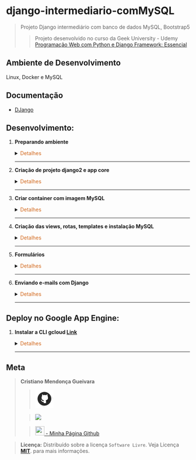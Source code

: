 # django-intermediario-comMySQL

>Projeto Django intermediário com banco de dados MySQL, Bootstrap5
> 
>>Projeto desenvolvido no curso da Geek University - Udemy [Programação Web com Python e Django Framework: Essencial](https://www.udemy.com/course/programacao-web-com-django-framework-do-basico-ao-avancado/)

## Ambiente de Desenvolvimento
Linux, Docker e MySQL

## Documentação
- [DJango](https://www.djangoproject.com/)
## Desenvolvimento:
1. <span style="color:383E42"><b>Preparando ambiente</b></span>
    <details><summary><span style="color:Chocolate">Detalhes</span></summary>
    <p>

    - Criar repositório no github
    - Criar README básico
    - Criar e ativar ambiente virtual
        ```sh
        python3 -m venv venv
        source venv/bin/activate
        ```
    - Instalação pip - se necessario
        ```sh
        sudo apt update
        sudo apt install python3-pip
        pip3 --version
        ```
    - Instalar o `django`, `whitenoise`(para os arquivos staticos), `gunicorn`( servidor para python), `django-bootstrap-v5` (integrado com django), `PyMySQL`(driver de conexão com o banco mysql) e `django-std-image`(para trabalhar com imagens)
        ```sh
        sudo apt update
        pip3 install django
        pip3 install whitenoise gunicorn django-bootstrap5 PyMySQL django-stdimage
        ```
    - Criação arquivo requirements
    Contém informaçẽos sobre todas as bibliotecas utilizadas no projeto. Para atualizar o arquivo, basta executar o comando novamente após instalar outras bibliotecas.
        ```sh
        pip freeze > requirements.txt
        ```
    </p>

    </details> 

    ---

2. <span style="color:383E42"><b>Criação de projeto django2 e app core</b></span>
    <details><summary><span style="color:Chocolate">Detalhes</span></summary>
    <p>

    - Criar app no mesmo diretório/pasta que está o projeto. Usa ponto espaço e ponto no final para não criar subdiretório
        >Criarei um arquivo `meusDados.py` com com as informaçoes que não quero que vá para repositório - Então incluirei o arquivo com a classe no gitignore
        ```sh
        django-admin startproject django2 .
        django-admin startapp core
        ```
    - Incluir apps em Installed apps - settings
        ```python
        INSTALLED_APPS = [
        'django.contrib.admin',
        'django.contrib.auth',
        'django.contrib.contenttypes',
        'django.contrib.sessions',
        'django.contrib.messages',
        'django.contrib.staticfiles',

        'core',
        'bootstrap5',
        'stdimage',
        ]
        ```
    - Adicionando MIDDLEWARE `whitenoise`, porém deixar comentado para uso posterior
        ```python
        MIDDLEWARE = [
            # ...
            "django.middleware.security.SecurityMiddleware",
            #"whitenoise.middleware.WhiteNoiseMiddleware",
            # ...
        ]
        ```
    
    - Informar diretório de templates no settings
        ```python
        TEMPLATES = [
            {
                'BACKEND': 'django.template.backends.django.DjangoTemplates',
                'DIRS': ['templates'],
                'APP_DIRS': True,
                'OPTIONS': {
                    'context_processors': [
                        'django.template.context_processors.debug',
                        'django.template.context_processors.request',
                        'django.contrib.auth.context_processors.auth',
                        'django.contrib.messages.context_processors.messages',
                    ],
                },
            },
        ]
        ```
    - Configurar databases
        ```python
        DATABASES = {
            'default': {
                'ENGINE': 'django.db.backends.mysql',
                'NAME': MeusDados['MYSQLDATABASENAME'],
                'USER': MeusDados['USUARIO_MYSQL'],
                'PASSWORD': MeusDados['SENHA_MYSQL'],
                'HOST': MeusDados['HOST'],
                'PORT':'3306',
                
            }
        }
        ```
    - Definindo timezone Em `settings.py`
        ```python
        # Internationalization
        # https://docs.djangoproject.com/en/4.2/topics/i18n/

        LANGUAGE_CODE = 'pt-br'

        TIME_ZONE = 'America/Sao_Paulo'

        USE_I18N = True

        USE_TZ = True

        ```

    - Configuração para arquivos státicos e `settings.py`
        ```python
        STATIC_URL = 'static/'
        STATIC_ROOT = os.path.join(STATIC_URL, 'staticfiles')
        ```
    </p>

    </details> 

    ---

3. <span style="color:383E42"><b>Criar container com imagem MySQL</b></span>
    <details><summary><span style="color:Chocolate">Detalhes</span></summary>
    <p>

    - [Documentação dockerhub](https://hub.docker.com/_/mysql/tags)
        Baixa imagem `pull mysql`
        Cria container 
        Nomeando `--name django2` 
        Adiciono informação da porta `-p 3306:3306`
        Informo a senha `MYSQL_ROOT_PASSWORD=suasenha`
        ```bash
        docker pull mysql
        sudo docker run -p 3306:3306 --name django2 -e MYSQL_ROOT_PASSWORD=suasenha -d mysql
        ```

        Inciar container
        ```bash
        sudo docker start django2
        ```

        Verificar `id` container e `ip` do container
        ```bash
        sudo docker ps
        sudo docker container inspect idcontainer
        ```

        Acessar container no modo interativo - container em execução
        ```bash
        sudo docker exec -it idcontainer bash
        ```

        Acessar mysql terminal. Informar senha
        ```bash
        mysql -u root -p 
        ```

        Criar database
        ```sql
        create database django2;
        ```

        Exibir databases
        ```sql
        show databases
        ```

    - Testar acesso com `Workbench`
        Instale o Workench pela loja de aplicativos linux
        Se algum erro ao configurar, como:
        `....Workbench incompatible/nonstandard server....`

        Após abrir o `Workbench` pressione `ctrl + r` ou clic em `Database` e selecione Reverse Engineer
        Informe `ip, user e password` do container em execução
    

    </p>

    </details> 

    ---

4. <span style="color:383E42"><b>Criação das views, rotas, templates e instalação MySQL</b></span>
    <details><summary><span style="color:Chocolate">Detalhes</span></summary>
    <p>

    - Criação das views `index, contato, produto`
        ```python
        from django.shortcuts import render

        def index(request):
            return render(request, 'index.html')

        def contato(request):
            return render(request, 'contato.html')

        def produto(request):
            return render(request, 'produto.html')
        ```

    - Criação diretórios:
        `core/templates`
        `core/static`
        `core/static/css`
        `core/static/css/js`
        `core/static/css/js/images`

    - Criação templates
        >index.html
        ```html
        <!DOCTYPE html>
        <html lang="pt-br">
        <head>
            <meta charset="UTF-8">
            <meta name="viewport" content="width=device-width, initial-scale=1.0">
            <title>Index</title>
        </head>
        <body>
            <h1>Index</h1>
        </body>
        </html>
        ```
        
        >contado.html
        ```html
        <!DOCTYPE html>
        <html lang="pt-br">
        <head>
            <meta charset="UTF-8">
            <meta name="viewport" content="width=device-width, initial-scale=1.0">
            <title>Cotato</title>
        </head>
        <body>
            <h1>Contato</h1>
        </body>
        </html>
        ```

        >produto.html
        ```html
        <!DOCTYPE html>
        <html lang="pt-br">
        <head>
            <meta charset="UTF-8">
            <meta name="viewport" content="width=device-width, initial-scale=1.0">
            <title>Produto</title>
        </head>
        <body>
            <h1>Produto</h1>    
        </body>
        </html>
        ```

    - Criar arquivo de rotas app core `core/urls.py`
        ```python
        urlpatterns = [
        path('', index, name='index'),
        path('contato/', contato, name='contato'),
        path('produto/', produto, name='produto'),
        ]
        ```

    - Incluir `rota` no arquivo de rotas do projeto que direciona para arquivo de rotas do app core - `django2/urls.py`
        ```python
        path('', include('core.urls')),
        ```

    - Instale o `libmysqlclient-dev` se necessário
        **Obs.:** no terminal principal/local, não no projeto
        ```bash
        sudo apt-get install libmysqlclient-dev python3-dev
        ```

    - Instalar `MysSQL` no projeto
        ```bash
        pip install MySQL
        ```

    - Atualizar o `requirements.txt`
        ```bash
        pip freeze > requirements.txt
        ```

    - Executar o `migrate` para criação das tabelas django no `database`
        Não esquecer de dar os privilégios necessários ao usuário do banco de dados
        ```bash
        python manage.py migrate
        ```

    - Criar super usuário do projeto
        ```bash
        python manage.py createsuperuser
        ```
    
    - Testar aplicação, se não der nenhum erro, teste no navegador com `localhost:8000`
        ```bash
        python3 manage.py runserver
        ```

    </p>

    </details> 

    ---

5. <span style="color:383E42"><b>Formulários</b></span>
    <details><summary><span style="color:Chocolate">Detalhes</span></summary>
    <p>

    - Verificar os atributos de um form django com `python shell`
        >Observe que o sinal `>>>` é mostrado ao executar o primeiro comando, significa que está no python shell, não é parte do comando
        ```bash
        python manage.py shell
        >>> from django import forms
        >>> dir(forms)
        >>> help(forms.CharFields)
        ```

    - Criar arquivo `core/forms.py` - Arquivo que contém todos os formulários da aplicação - Criar o form `ContatoForm` 
        ```python
        from django import forms

        class ContatoForm(forms.Form):
            nome = forms.CharField(label='Nome', max_length=100)
            email = forms.EmailField(label='Email', max_length=100)
            assunto = forms.CharField(label='Assunto', max_length=120)
            # widget - Determina que seja um campo de texto com várias linhas
            mensagem = forms.CharField(label='mensagem', widget=forms.Textarea())
        ```

    - Incluir `ContatoForm` na view `contato`
        ```python
        from django.shortcuts import render
        from django.contrib import messages

        from .forms import ContatoForm

        def index(request):
            return render(request, 'index.html')

        def contato(request):
            form = ContatoForm(request.POST or None)

            if str(request.method) == 'POST':
                print(f'Post: {request.POST}')
                if form.is_valid():
                    nome = form.cleaned_data['nome']
                    email = form.cleaned_data['email']
                    assunto = form.cleaned_data['assunto']
                    mensagem = form.cleaned_data['mensagem']

                    print('Mensagem enviada')
                    print(f'Nome: {nome}')
                    print(f'Email: {email}')
                    print(f'Assunto: {assunto}')
                    print(f'mensagem: {mensagem}')

                    messages.success(request, 'E-mail enviado com sucesso!')
                else:
                    messages.error(request, 'Erro ao enviar e-mail')
                    form = ContatoForm()
            context = {
                'form': form,
            }
            return render(request, 'contato.html', context)

        def produto(request):
            return render(request, 'produto.html')
        ```

    - Incluir `ContatoForm` ao template `contato.html`
        >Incluir bootstrap5 ao template `{% load bootstrap5 %}`
        `autocomplete`como `off` é para desativar opção autocomplete do formulário, evitando exibir dados informados anteriormente pelos usuários.
        `{% csrf_token %}` - Segurança - É criado um token a cada solicitação que usado para validar o formulário. É possível verificar esse token ao inspecionar página no navegador.
        `{% bootstrap_form form %}` - Indica ao bootstrap para aplicar css no `form` que recebeu como parâmetro da view `contato`
        
        ```html
        {% load bootstrap5 %}

        <!DOCTYPE html>
        <html lang="pt-br">
            <head>
                <meta charset="UTF-8">
                <meta name="viewport" content="width=device-width, initial-scale=1.0">
                <title>Cotato</title>

                {# Load CSS and JavaScript #}
                {% bootstrap_css %}
                {% bootstrap_javascript %}
        </head>
        <body>
            <div class="container">
                <h1>Contato</h1>
                {% bootstrap_messages %}
                {# Display a form #}
                <form action="{% url 'contato' %}" method="post" class="form" autocomplete="off">
                    {% csrf_token %}
                    {% bootstrap_form form %}
                    {% buttons %}
                    <button type="submit" class="btn btn-primary">
                        Enviar Mensagem
                    </button>
                    {% endbuttons %}
                </form>
            </div>
        </body>
        </html>
        ```

    - Testar
        ```bash
        python manage.py runserver
        ```

    </p>

    </details>

    ---

1. <span style="color:383E42"><b>Enviando e-mails com Django</b></span>
    <details><summary><span style="color:Chocolate">Detalhes</span></summary>
    <p>

    - Configuração email em `django2/settings.py`
        >Usado `EMAIL_BACKEND` para teste - Parte comentada é para uso com provedor de email
        ```python
        #...
        STATIC_ROOT = os.path.join(STATIC_URL, 'staticfiles')

        # Configuração de Email do seu servidor de email
        EMAIL_BACKEND = 'django.core.mail.backends.console.EmailBackend'

        """
        EMAIL_HOST = `localhost`
        EMAIL_HOST_USER = `seuemail@seudomínio.com.br`
        EMAIL_PORT = 587
        EMAIL_USER_TSL = True
        EMAIL_HOST_PASSWORD = `sua senha`
        """
        #...
        ```

    - Incluir método para enviar email em `core/forms.py - ContatoForm`
        ```python
        #...
        def send_mail(self):
        nome = self.cleaned_data['nome']
        email = self.cleaned_data['email']
        assunto = self.cleaned_data['assunto']
        mensagem = self.cleaned_data['mensagem']

        conteudo = f'Nome: {nome}\nE-mail: {email}\nAssunto: {assunto}\nMensagem: {mensagem}'

        mail = EmailMessage(
            subject='E-mail enviado pelo sistema django2',
            body=conteudo,
            from_email='contato@seudominio.com.br',
            to=['contato@seudominio.com.br',],
            headers={'Reply-To': email}
        )
        mail.send()
        #...
        ```

    - View `contato` configurada para usar o método `send_mail`
        ```python
        #...
        def contato(request):
            form = ContatoForm(request.POST or None)

            if str(request.method) == 'POST':
                print(f'Post: {request.POST}')
                if form.is_valid():
                    form.send_mail()

                    messages.success(request, 'E-mail enviado com sucesso!')
                else:
                    messages.error(request, 'Erro ao enviar e-mail')
                    form = ContatoForm()
            context = {
                'form': form,
            }
            return render(request, 'contato.html', context)
        #...
        ```


    </p>

    </details>

    ---


## Deploy no Google App Engine:
1. <span style="color:383E42"><b>Instalar a CLI gcloud [Link](https://cloud.google.com/sdk/docs/install?hl=pt-br)</b></span>
    <details><summary><span style="color:Chocolate">Detalhes</span></summary>
    <p>



    </p>

    </details>

    ---

## Meta
><span style="color:383E42"><b>Cristiano Mendonça Gueivara</b> </span>
>
>>[<img src="readmeImages/githubIcon.png">](https://github.com/sspectro "Meu perfil no github")
>
>><a href="https://linkedin.com/in/cristiano-m-gueivara/"><img src="https://img.shields.io/badge/-LinkedIn-%230077B5?style=for-the-badge&logo=linkedin&logoColor=white"></a> 
>
>>[<img src="https://sspectro.github.io/images/cristiano.jpg" height="25" width="25"> - Minha Página Github](https://sspectro.github.io/#home "Minha Página no github")<br>



><span style="color:383E42"><b>Licença:</b> </span> Distribuído sobre a licença `Software Livre`. Veja Licença **[MIT](https://opensource.org/license/mit/)**. para mais informações.